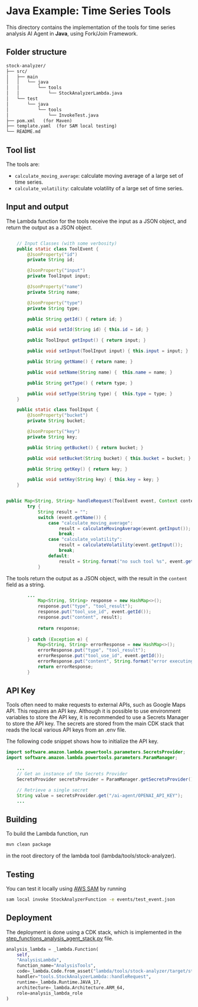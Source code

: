 # Java Example: Time Series Tools

This directory contains the implementation of the tools for time series analysis AI Agent in **Java**, using Fork/Join Framework.

## Folder structure

```txt
stock-analyzer/
├── src/
│   ├── main
│   │   └── java
│   │       └── tools
│   │           └── StockAnalyzerLambda.java
│   └── test
│       └── java
│           └── tools
│               └── InvokeTest.java
├── pom.xml   (for Maven)
├── template.yaml  (for SAM local testing)
└── README.md
```

## Tool list

The tools are:

* `calculate_moving_average`: calculate moving average of a large set of time series.
* `calculate_volatility`: calculate volatility of a large set of time series.

## Input and output

The Lambda function for the tools receive the input as a JSON object, and return the output as a JSON object.

```java

    // Input Classes (with some verbosity)
    public static class ToolEvent {
        @JsonProperty("id")
        private String id;

        @JsonProperty("input")
        private ToolInput input;

        @JsonProperty("name")
        private String name;

        @JsonProperty("type")
        private String type;

        public String getId() { return id; }

        public void setId(String id) { this.id = id; }

        public ToolInput getInput() { return input; }

        public void setInput(ToolInput input) { this.input = input; }

        public String getName() { return name; }

        public void setName(String name) {  this.name = name; }

        public String getType() { return type; }

        public void setType(String type) {  this.type = type; }
    }

    public static class ToolInput {
        @JsonProperty("bucket")
        private String bucket;

        @JsonProperty("key")
        private String key;

        public String getBucket() { return bucket; }

        public void setBucket(String bucket) { this.bucket = bucket; }

        public String getKey() { return key; }

        public void setKey(String key) { this.key = key; }
    }


public Map<String, String> handleRequest(ToolEvent event, Context context) {
        try {
            String result = "";
            switch (event.getName()) {
                case "calculate_moving_average":
                    result = calculateMovingAverage(event.getInput());
                    break;
                case "calculate_volatility":
                    result = calculateVolatility(event.getInput());
                    break;
                default:
                    result = String.format("no such tool %s", event.getName());
            }
```

The tools return the output as a JSON object, with the result in the `content` field as a string.

```java
        ...
            Map<String, String> response = new HashMap<>();
            response.put("type", "tool_result");
            response.put("tool_use_id", event.getId());
            response.put("content", result);
            
            return response;
            
        } catch (Exception e) {
            Map<String, String> errorResponse = new HashMap<>();
            errorResponse.put("type", "tool_result");
            errorResponse.put("tool_use_id", event.getId());
            errorResponse.put("content", String.format("error executing tool %s: %s", event.getName(), e.getMessage()));
            return errorResponse;
        }
```

## API Key

Tools often need to make requests to external APIs, such as Google Maps API. This requires an API key. Although it is possible to use environment variables to store the API key, it is recommended to use a Secrets Manager to store the API key. The secrets are stored from the main CDK stack that reads the local various API keys from an .env file.

The following code snippet shows how to initialize the API key.

```java
import software.amazon.lambda.powertools.parameters.SecretsProvider;
import software.amazon.lambda.powertools.parameters.ParamManager;

    ...
    // Get an instance of the Secrets Provider
    SecretsProvider secretsProvider = ParamManager.getSecretsProvider();

    // Retrieve a single secret
    String value = secretsProvider.get("/ai-agent/OPENAI_API_KEY");
    ...
```

## Building 

To build the Lambda function, run 

```bash
mvn clean package
``` 

in the root directory of the lambda tool (lambda/tools/stock-analyzer). 

## Testing

You can test it locally using [AWS SAM](https://docs.aws.amazon.com/lambda/latest/dg/sam-cli-local.html) by running 

```bash
sam local invoke StockAnalyzerFunction -e events/test_event.json
```

## Deployment

The deployment is done using a CDK stack, which is implemented in the [step_functions_analysis_agent_stack.py](../../../step_functions_sql_agent/step_functions_analysis_agent_stack.py) file.

```python
analysis_lambda = _lambda.Function(
    self, 
    "AnalysisLambda",
    function_name="AnalysisTools",
    code=_lambda.Code.from_asset("lambda/tools/stock-analyzer/target/stock-analyzer-lambda-1.0-SNAPSHOT.jar"), 
    handler="tools.StockAnalyzerLambda::handleRequest",
    runtime=_lambda.Runtime.JAVA_17,
    architecture=_lambda.Architecture.ARM_64,
    role=analysis_lambda_role
)
```